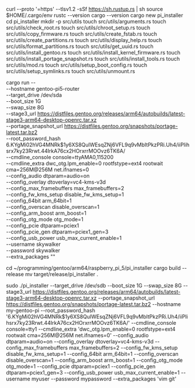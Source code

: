 
curl --proto '=https' --tlsv1.2 -sSf https://sh.rustup.rs | sh
source $HOME/.cargo/env
rustc --version
cargo --version
cargo new pi_installer
cd pi_installer
mkdir -p src/utils
touch src/utils/arguments.rs
touch src/utils/check_root.rs
touch src/utils/chroot_setup.rs
touch src/utils/copy_firmware.rs
touch src/utils/create_fstab.rs
touch src/utils/create_partitions.rs
touch src/utils/display_help.rs
touch src/utils/format_partitions.rs
touch src/utils/get_uuid.rs
touch src/utils/install_gentoo.rs
touch src/utils/install_kernel_firmware.rs
touch src/utils/install_portage_snapshot.rs
touch src/utils/install_tools.rs
touch src/utils/mod.rs
touch src/utils/setup_boot_config.rs
touch src/utils/setup_symlinks.rs
touch src/utils/unmount.rs

cargo run -- \
  --hostname gentoo-pi5-router \
  --target_drive /dev/sda \
  --boot_size 1G \
  --swap_size 8G \
  --stage3_url https://distfiles.gentoo.org/releases/arm64/autobuilds/latest-stage3-arm64-desktop-openrc.tar.xz \
  --portage_snapshot_url https://distfiles.gentoo.org/snapshots/portage-latest.tar.bz2 \
  --root_password_hash $6$.KYgMi02hVG4MNRk$1y6XS8QuIWEsqZNj6VFL9q9vMbItPkzPRi.Uh4/iiPIihsrx7ky23Rrwt.44IrkA76cx2HOrxrrMOOvz6TK6A/ \
  --cmdline_console console=ttyAMA0,115200 \
  --cmdline_extra dwc_otg.lpm_enable=0 rootfstype=ext4 rootwait cma=256M@256M net.ifnames=0 \
  --config_audio dtparam=audio=on \
  --config_overlay dtoverlay=vc4-kms-v3d \
  --config_max_framebuffers max_framebuffers=2 \
  --config_fw_kms_setup disable_fw_kms_setup=1 \
  --config_64bit arm_64bit=1 \
  --config_overscan disable_overscan=1 \
  --config_arm_boost arm_boost=1 \
  --config_otg_mode otg_mode=1 \
  --config_pcie dtparam=pciex1 \
  --config_pcie_gen dtparam=pciex1_gen=3 \
  --config_usb_power usb_max_current_enable=1 \
  --username skywalker \
  --password skywalker \
  --extra_packages ""


cd ~/programming/gentoo/arm64/raspberry_pi_5/pi_installer
cargo build --release
mv target/release/pi_installer .


sudo ./pi_installer --target_drive /dev/sdb --boot_size 1G --swap_size 8G --stage3_url https://distfiles.gentoo.org/releases/arm64/autobuilds/latest-stage3-arm64-desktop-openrc.tar.xz --portage_snapshot_url https://distfiles.gentoo.org/snapshots/portage-latest.tar.bz2 --hostname my-gentoo-pi --root_password_hash '$6$.KYgMi02hVG4MNRk$1y6XS8QuIWEsqZNj6VFL9q9vMbItPkzPRi.Uh4/iiPIihsrx7ky23Rrwt.44IrkA76cx2HOrxrrMOOvz6TK6A/' --cmdline_console console=tty1 --cmdline_extra 'dwc_otg.lpm_enable=0 rootfstype=ext4 rootwait cma=256M@256M net.ifnames=0' --config_audio dtparam=audio=on --config_overlay dtoverlay=vc4-kms-v3d --config_max_framebuffers max_framebuffers=2 --config_fw_kms_setup disable_fw_kms_setup=1 --config_64bit arm_64bit=1 --config_overscan disable_overscan=1 --config_arm_boost arm_boost=1 --config_otg_mode otg_mode=1 --config_pcie dtparam=pciex1 --config_pcie_gen dtparam=pciex1_gen=3 --config_usb_power usb_max_current_enable=1 --username myuser --password mypassword --extra_packages 'vim git'